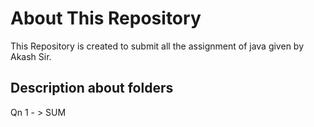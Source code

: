 # About This Repository


This Repository is created to submit all the assignment of java given by Akash Sir.



## Description about folders
Qn 1 - > SUM
